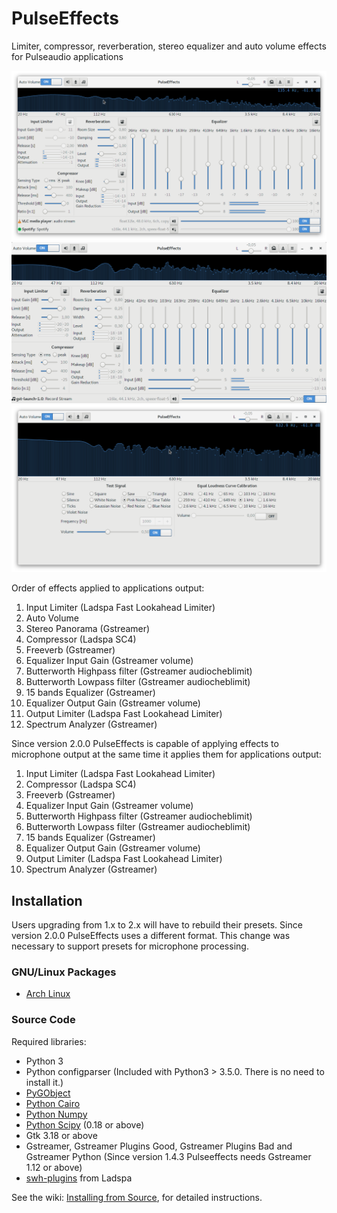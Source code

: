 # PulseEffects

Limiter, compressor, reverberation, stereo equalizer and auto volume effects for
Pulseaudio applications

![](images/pulseeffects_apps_window.png)
![](images/pulseeffects_mic_window.png)
![](images/pulseeffects_test_signal_window.png)

Order of effects applied to applications output:

1. Input Limiter (Ladspa Fast Lookahead Limiter)
2. Auto Volume
3. Stereo Panorama (Gstreamer)
4. Compressor (Ladspa SC4)
5. Freeverb (Gstreamer)
6. Equalizer Input Gain (Gstreamer volume)
7. Butterworth Highpass filter (Gstreamer audiocheblimit)
8. Butterworth Lowpass filter (Gstreamer audiocheblimit)
9. 15 bands Equalizer (Gstreamer)
10. Equalizer Output Gain (Gstreamer volume)
11. Output Limiter (Ladspa Fast Lookahead Limiter)
12. Spectrum Analyzer (Gstreamer)

Since version 2.0.0 PulseEffects is capable of applying effects to microphone
output at the same time it applies them for applications output:

1. Input Limiter (Ladspa Fast Lookahead Limiter)
2. Compressor (Ladspa SC4)
3. Freeverb (Gstreamer)
4. Equalizer Input Gain (Gstreamer volume)
5. Butterworth Highpass filter (Gstreamer audiocheblimit)
6. Butterworth Lowpass filter (Gstreamer audiocheblimit)
7. 15 bands Equalizer (Gstreamer)
8. Equalizer Output Gain (Gstreamer volume)
9. Output Limiter (Ladspa Fast Lookahead Limiter)
10. Spectrum Analyzer (Gstreamer)

## Installation

Users upgrading from 1.x to 2.x will have to rebuild their presets. Since
version 2.0.0 PulseEffects uses a different format. This
change was necessary to support presets for microphone processing.

### GNU/Linux Packages

- [Arch Linux](https://aur.archlinux.org/packages/pulseeffects/)

### Source Code

Required libraries:

- Python 3
- Python configparser (Included with Python3 > 3.5.0. There is
  no need to install it.)
- [PyGObject](https://pygobject.readthedocs.io/en/latest/)
- [Python Cairo](https://cairographics.org/pycairo/)
- [Python Numpy](http://www.numpy.org/)
- [Python Scipy](https://scipy.org/scipylib/) (0.18 or above)
- Gtk 3.18 or above
- Gstreamer, Gstreamer Plugins Good, Gstreamer Plugins Bad and Gstreamer Python
 (Since version 1.4.3 Pulseeffects needs Gstreamer 1.12 or above)
- [swh-plugins](https://github.com/swh/ladspa) from Ladspa

See the wiki: [Installing from Source](https://github.com/wwmm/pulseeffects/wiki/Installation-from-Source), for detailed instructions.
